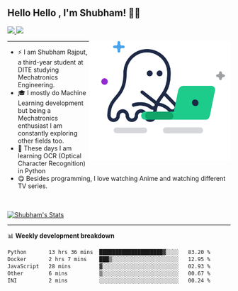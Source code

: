 ## Hello Hello , I'm Shubham! 👋🏻

<p >
   <a href="mailto:srajput1912000@gmail.com">
    <img src="https://img.shields.io/badge/-srajput1912000@gmail.com-c14438?style=flat-square&logo=Gmail&logoColor=white&link=mailto:srajput1912000@gmail.com">
   <a/>
   <!--  <a href="https://github.com/Shubham0Rajput/Shubham0Rajput"> 
    <img src="http://okokcoolokok.glitch.me/badge?page_id=Shubham0Rajput.Shubham0Rajput"> -->
   <a/>
   <a href="https://twitter.com/_Shubham0Rajput">
    <img src="https://img.shields.io/badge/-@_Shubham0Rajput-1ca0f1?style=flat-square&labelColor=1ca0f1&logo=twitter&logoColor=white&link=https://twitter.com/_Shubham0Rajput">
   <a/>
</p>

<img src="https://github.com/Shubham0Rajput/Shubham0Rajput/blob/master/assets/code.svg" width="320" align='right'>

---

- ⚡ I am Shubham Rajput, a third-year student at DITE studying Mechatronics Engineering.
- 🎓 I mostly do Machine Learning development but being a Mechatronics enthusiast I am constantly exploring other fields too.
- 🤖 These days I am learning OCR (Optical Character Recognition) in Python
- 😋 Besides programming, I love watching Anime and watching different TV series.

<br />

<br />

<a href="https://github.com/Shubham0Rajput">
  <img src="https://github-readme-stats.vercel.app/api/?username=Shubham0Rajput&show_icons=true&title_color=fff&icon_color=79ff97&text_color=9f9f9f&bg_color=151515" alt="Shubham's Stats" align="centre">
</a>


---

📊 **Weekly development breakdown**

<!--START_SECTION:waka-->
```text
Python       13 hrs 36 mins  ████████████████████▓░░░░   83.20 % 
Docker       2 hrs 7 mins    ███▒░░░░░░░░░░░░░░░░░░░░░   12.95 % 
JavaScript   28 mins         ▓░░░░░░░░░░░░░░░░░░░░░░░░   02.93 % 
Other        6 mins          ▒░░░░░░░░░░░░░░░░░░░░░░░░   00.67 % 
INI          2 mins          ░░░░░░░░░░░░░░░░░░░░░░░░░   00.24 % 
```
<!--END_SECTION:waka-->
